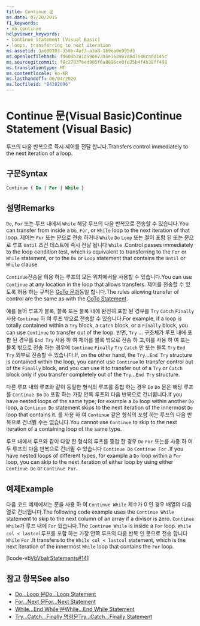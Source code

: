 ```yaml
---
title: Continue 문
ms.date: 07/20/2015
f1_keywords:
- vb.continue
helpviewer_keywords:
- Continue statement [Visual Basic]
- loops, transferring to next iteration
ms.assetid: 3ad00103-358b-4af3-a3a8-1b9ea0e995d3
ms.openlocfilehash: fd604b281a590073a5e76398788d7648cadd145c
ms.sourcegitcommit: f8c270376ed905f6a8896ce0fe25b4f4b38ff498
ms.translationtype: MT
ms.contentlocale: ko-KR
ms.lasthandoff: 06/04/2020
ms.locfileid: "84382096"
---
```

# <a name="continue-statement-visual-basic"></a><span data-ttu-id="4072e-102">Continue 문(Visual Basic)</span><span class="sxs-lookup"><span data-stu-id="4072e-102">Continue Statement (Visual Basic)</span></span>
<span data-ttu-id="4072e-103">루프의 다음 반복으로 즉시 제어를 전달 합니다.</span><span class="sxs-lookup"><span data-stu-id="4072e-103">Transfers control immediately to the next iteration of a loop.</span></span>  
  
## <a name="syntax"></a><span data-ttu-id="4072e-104">구문</span><span class="sxs-lookup"><span data-stu-id="4072e-104">Syntax</span></span>  
  
```vb  
Continue { Do | For | While }  
```  
  
## <a name="remarks"></a><span data-ttu-id="4072e-105">설명</span><span class="sxs-lookup"><span data-stu-id="4072e-105">Remarks</span></span>  
 <span data-ttu-id="4072e-106">`Do`, `For` 또는 루프 내에서 `While` 해당 루프의 다음 반복으로 전송할 수 있습니다.</span><span class="sxs-lookup"><span data-stu-id="4072e-106">You can transfer from inside a `Do`, `For`, or `While` loop to the next iteration of that loop.</span></span> <span data-ttu-id="4072e-107">제어는 `For` 또는 문으로 전송 하거나 `While` `Do` `Loop` 또는 절이 포함 된 또는 문으로 루프 `Until` 조건 테스트에 즉시 전달 됩니다 `While` .</span><span class="sxs-lookup"><span data-stu-id="4072e-107">Control passes immediately to the loop condition test, which is equivalent to transferring to the `For` or `While` statement, or to the `Do` or `Loop` statement that contains the `Until` or `While` clause.</span></span>  
  
 <span data-ttu-id="4072e-108">`Continue`전송을 허용 하는 루프의 모든 위치에서을 사용할 수 있습니다.</span><span class="sxs-lookup"><span data-stu-id="4072e-108">You can use `Continue` at any location in the loop that allows transfers.</span></span> <span data-ttu-id="4072e-109">제어를 전송할 수 있도록 허용 하는 규칙은 [GoTo 문과](goto-statement.md)동일 합니다.</span><span class="sxs-lookup"><span data-stu-id="4072e-109">The rules allowing transfer of control are the same as with the [GoTo Statement](goto-statement.md).</span></span>  
  
 <span data-ttu-id="4072e-110">예를 들어 루프가 블록, 블록 또는 블록 내에 완전히 포함 된 경우를 `Try` `Catch` `Finally` 사용 `Continue` 하 여 루프 밖으로 전송할 수 있습니다.</span><span class="sxs-lookup"><span data-stu-id="4072e-110">For example, if a loop is totally contained within a `Try` block, a `Catch` block, or a `Finally` block, you can use `Continue` to transfer out of the loop.</span></span> <span data-ttu-id="4072e-111">반면, `Try` ... 구조체가 루프 내에 포함 된 경우를 `End Try` 사용 하 여 제어를 블록 밖으로 전송 하 고,이를 사용 하 여 또는 블록 밖으로 전송 하는 경우에 `Continue` `Finally` `Try` `Catch` 만 또는 블록 `Try` `End Try` 외부로 전송할 수 있습니다.</span><span class="sxs-lookup"><span data-stu-id="4072e-111">If, on the other hand, the `Try`...`End Try` structure is contained within the loop, you cannot use `Continue` to transfer control out of the `Finally` block, and you can use it to transfer out of a `Try` or `Catch` block only if you transfer completely out of the `Try`...`End Try` structure.</span></span>  
  
 <span data-ttu-id="4072e-112">다른 루프 내의 루프와 같이 동일한 형식의 루프를 중첩 하는 경우 `Do` `Do` 문은 해당 루프를 `Continue Do` `Do` 포함 하는 가장 안쪽 루프의 다음 반복으로 건너뜁니다.</span><span class="sxs-lookup"><span data-stu-id="4072e-112">If you have nested loops of the same type, for example a `Do` loop within another `Do` loop, a `Continue Do` statement skips to the next iteration of the innermost `Do` loop that contains it.</span></span> <span data-ttu-id="4072e-113">를 사용 하 여 `Continue` 같은 형식의 포함 하는 루프의 다음 반복으로 건너뛸 수는 없습니다.</span><span class="sxs-lookup"><span data-stu-id="4072e-113">You cannot use `Continue` to skip to the next iteration of a containing loop of the same type.</span></span>  
  
 <span data-ttu-id="4072e-114">루프 내에서 루프와 같이 다양 한 형식의 루프를 중첩 한 경우 `Do` `For` 또는를 사용 하 여 두 루프의 다음 반복으로 건너뛸 수 있습니다 `Continue Do` `Continue For` .</span><span class="sxs-lookup"><span data-stu-id="4072e-114">If you have nested loops of different types, for example a `Do` loop within a `For` loop, you can skip to the next iteration of either loop by using either `Continue Do` or `Continue For`.</span></span>  
  
## <a name="example"></a><span data-ttu-id="4072e-115">예제</span><span class="sxs-lookup"><span data-stu-id="4072e-115">Example</span></span>  
 <span data-ttu-id="4072e-116">다음 코드 예제에서는 문을 사용 하 여 `Continue While` 제수가 0 인 경우 배열의 다음 열로 건너뜁니다.</span><span class="sxs-lookup"><span data-stu-id="4072e-116">The following code example uses the `Continue While` statement to skip to the next column of an array if a divisor is zero.</span></span> <span data-ttu-id="4072e-117">`Continue While`가 루프 내에 `For` 있습니다.</span><span class="sxs-lookup"><span data-stu-id="4072e-117">The `Continue While` is inside a `For` loop.</span></span> <span data-ttu-id="4072e-118">`While col < lastcol`루프를 포함 하는 가장 안쪽 루프의 다음 반복 인 문으로 전송 합니다 `While` `For` .</span><span class="sxs-lookup"><span data-stu-id="4072e-118">It transfers to the `While col < lastcol` statement, which is the next iteration of the innermost `While` loop that contains the `For` loop.</span></span>  
  
 [!code-vb[VbVbalrStatements#14](~/samples/snippets/visualbasic/VS_Snippets_VBCSharp/VbVbalrStatements/VB/Class1.vb#14)]  
  
## <a name="see-also"></a><span data-ttu-id="4072e-119">참고 항목</span><span class="sxs-lookup"><span data-stu-id="4072e-119">See also</span></span>

- [<span data-ttu-id="4072e-120">Do...Loop 문</span><span class="sxs-lookup"><span data-stu-id="4072e-120">Do...Loop Statement</span></span>](do-loop-statement.md)
- [<span data-ttu-id="4072e-121">For...Next 문</span><span class="sxs-lookup"><span data-stu-id="4072e-121">For...Next Statement</span></span>](for-next-statement.md)
- [<span data-ttu-id="4072e-122">While...End While 문</span><span class="sxs-lookup"><span data-stu-id="4072e-122">While...End While Statement</span></span>](while-end-while-statement.md)
- [<span data-ttu-id="4072e-123">Try...Catch...Finally 명령문</span><span class="sxs-lookup"><span data-stu-id="4072e-123">Try...Catch...Finally Statement</span></span>](try-catch-finally-statement.md)
